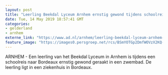 ```yaml
---
layout: post
title: "Leerling Beekdal Lyceum Arnhem ernstig gewond tijdens schoolreis naar Bordeaux"
date: Tue, 14 May 2019 18:57:41 GMT
categories: 
- gelderland 
- arnhem 
externe_link: "https://www.ad.nl/arnhem/leerling-beekdal-lyceum-arnhem-ernstig-gewond-tijdens-schoolreis-naar-bordeaux~a011c2e5/"
feature_image: "https://images0.persgroep.net/rcs/BSmYOTGp2DmfWOVzX2KQ-t02kps/diocontent/16185469/_fitwidth/400/?appId=21791a8992982cd8da851550a453bd7f&quality=0.7"
---
```


ARNHEM - Een leerling van het Beekdal Lyceum in Arnhem is tijdens een schoolreis naar Bordeaux ernstig gewond geraakt in een zwembad. De leerling ligt in een ziekenhuis in Bordeaux.
